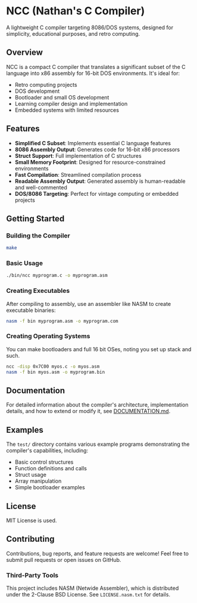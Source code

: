 # NCC (Nathan's C Compiler)

A lightweight C compiler targeting 8086/DOS systems, designed for simplicity, educational purposes, and retro computing.

## Overview

NCC is a compact C compiler that translates a significant subset of the C language into x86 assembly for 16-bit DOS environments. It's ideal for:

- Retro computing projects
- DOS development
- Bootloader and small OS development
- Learning compiler design and implementation
- Embedded systems with limited resources

## Features

- **Simplified C Subset**: Implements essential C language features
- **8086 Assembly Output**: Generates code for 16-bit x86 processors
- **Struct Support**: Full implementation of C structures
- **Small Memory Footprint**: Designed for resource-constrained environments
- **Fast Compilation**: Streamlined compilation process
- **Readable Assembly Output**: Generated assembly is human-readable and well-commented
- **DOS/8086 Targeting**: Perfect for vintage computing or embedded projects

## Getting Started

### Building the Compiler

```bash
make
```

### Basic Usage

```bash
./bin/ncc myprogram.c -o myprogram.asm
```

### Creating Executables

After compiling to assembly, use an assembler like NASM to create executable binaries:

```bash
nasm -f bin myprogram.asm -o myprogram.com
```

### Creating Operating Systems

You can make bootloaders and full 16 bit OSes, noting you set up stack and such.

```bash
ncc -disp 0x7C00 myos.c -o myos.asm
nasm -f bin myos.asm -o myprogram.bin
```

## Documentation

For detailed information about the compiler's architecture, implementation details, and how to extend or modify it, see [DOCUMENTATION.md](DOCUMENTATION.md).

## Examples

The `test/` directory contains various example programs demonstrating the compiler's capabilities, including:

- Basic control structures
- Function definitions and calls
- Struct usage
- Array manipulation
- Simple bootloader examples

## License

MIT License is used.

## Contributing

Contributions, bug reports, and feature requests are welcome! Feel free to submit pull requests or open issues on GitHub.

### Third-Party Tools

This project includes NASM (Netwide Assembler), which is distributed under the 2-Clause BSD License. See `LICENSE.nasm.txt` for details.
